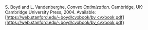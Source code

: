 S. Boyd and L. Vandenberghe, _Convex Optimization_. Cambridge, UK: Cambridge University Press, 2004. Available: [https://web.stanford.edu/~boyd/cvxbook/bv_cvxbook.pdf](https://web.stanford.edu/~boyd/cvxbook/bv_cvxbook.pdf)